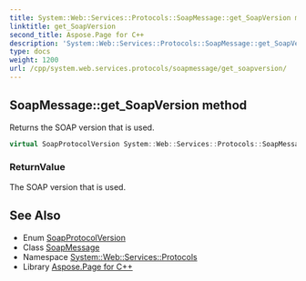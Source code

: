 ```yaml
---
title: System::Web::Services::Protocols::SoapMessage::get_SoapVersion method
linktitle: get_SoapVersion
second_title: Aspose.Page for C++
description: 'System::Web::Services::Protocols::SoapMessage::get_SoapVersion method. Returns the SOAP version that is used in C++.'
type: docs
weight: 1200
url: /cpp/system.web.services.protocols/soapmessage/get_soapversion/
---
```

## SoapMessage::get_SoapVersion method


Returns the SOAP version that is used.

```cpp
virtual SoapProtocolVersion System::Web::Services::Protocols::SoapMessage::get_SoapVersion()
```


### ReturnValue

The SOAP version that is used.

## See Also

* Enum [SoapProtocolVersion](../../soapprotocolversion/)
* Class [SoapMessage](../)
* Namespace [System::Web::Services::Protocols](../../)
* Library [Aspose.Page for C++](../../../)
